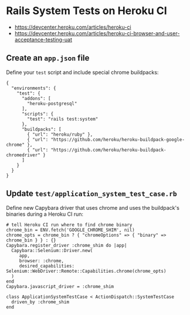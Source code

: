 # Rails System Tests on Heroku CI

- https://devcenter.heroku.com/articles/heroku-ci
- https://devcenter.heroku.com/articles/heroku-ci-browser-and-user-acceptance-testing-uat

## Create an `app.json` file

Define your `test` script and include special chrome buildpacks:
```
{
  "environments": {
    "test": {
      "addons": [
        "heroku-postgresql"
      ],
      "scripts": {
        "test": "rails test:system"
      },
      "buildpacks": [
        { "url": "heroku/ruby" },
        { "url": "https://github.com/heroku/heroku-buildpack-google-chrome" },
        { "url": "https://github.com/heroku/heroku-buildpack-chromedriver" }
      ]
    }
  }
}
```

## Update `test/application_system_test_case.rb`

Define new Capybara driver that uses chrome and uses the buildpack's binaries during a Heroku CI run:

```
# tell Heroku CI run where to find chrome binary
chrome_bin = ENV.fetch('GOOGLE_CHROME_SHIM', nil)
chrome_opts = chrome_bin ? { "chromeOptions" => { "binary" => chrome_bin } } : {}
Capybara.register_driver :chrome_shim do |app|
  Capybara::Selenium::Driver.new(
     app,
     browser: :chrome,
     desired_capabilities: Selenium::WebDriver::Remote::Capabilities.chrome(chrome_opts)
  )
end
Capybara.javascript_driver = :chrome_shim

class ApplicationSystemTestCase < ActionDispatch::SystemTestCase
  driven_by :chrome_shim
end
```
